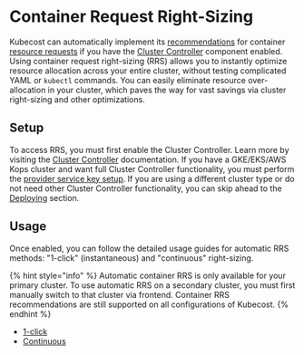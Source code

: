 # Container Request Right-Sizing

Kubecost can automatically implement its [recommendations](api-request-right-sizing-v2.md) for container [resource requests](https://kubernetes.io/docs/concepts/configuration/manage-resources-containers/#requests-and-limits) if you have the [Cluster Controller](cluster-controller.md) component enabled. Using container request right-sizing (RRS) allows you to instantly optimize resource allocation across your entire cluster, without testing complicated YAML or `kubectl` commands. You can easily eliminate resource over-allocation in your cluster, which paves the way for vast savings via cluster right-sizing and other optimizations.

## Setup

To access RRS, you must first enable the Cluster Controller. Learn more by visiting the [Cluster Controller](https://docs.kubecost.com/install-and-configure/advanced-configuration/controller) documentation. If you have a GKE/EKS/AWS Kops cluster and want full Cluster Controller functionality, you must perform the [provider service key setup](https://docs.kubecost.com/install-and-configure/advanced-configuration/controller#provider-service-key-setup). If you are using a different cluster type or do not need other Cluster Controller functionality, you can skip ahead to the [Deploying](https://docs.kubecost.com/install-and-configure/advanced-configuration/controller#deploying) section.

## Usage

Once enabled, you can follow the detailed usage guides for automatic RRS methods: "1-click" (instantaneous) and "continuous" right-sizing.

{% hint style="info" %}
Automatic container RRS is only available for your primary cluster. To use automatic RRS on a secondary cluster, you must first manually switch to that cluster via frontend. Container RRS recommendations are still supported on all configurations of Kubecost.
{% endhint %}

* [1-click](using-kubecost/navigating-the-kubecost-ui/savings/auto-request-sizing/one-click-request-sizing.md)
* [Continuous](continuous-request-sizing.md)
